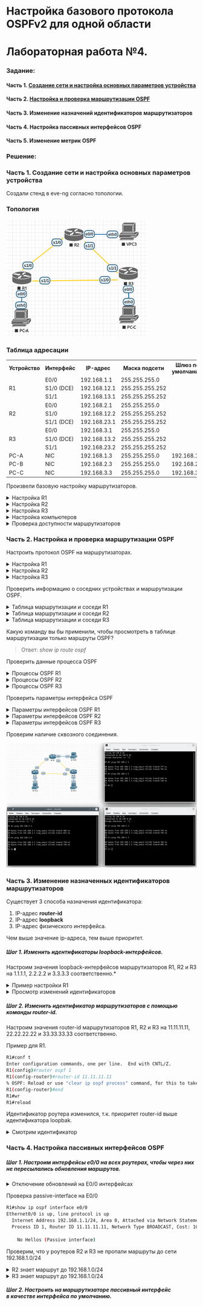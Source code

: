 # Настройка базового протокола OSPFv2 для одной области
# Лабораторная работа №4.

### Задание:
#### Часть 1. [Создание сети и настройка основных параметров устройства](README.md#часть-1-создание-сети-инастройка-основных-параметров-устройства-1)

#### Часть 2. [Настройка и проверка маршрутизации OSPF](README.md#часть-2-настройка-ипроверка-маршрутизации-ospf-1)

#### Часть 3. Изменение назначений идентификаторов маршрутизаторов

#### Часть 4. Настройка пассивных интерфейсов OSPF

#### Часть 5. Изменение метрик OSPF


### Решение:

### Часть 1. Создание сети и настройка основных параметров устройства

Создали стенд в eve-ng согласно топологии.
### Топология
![network](network.png)

### Таблица адресации

<table>
  <tr>
    <th>Устройство</th>
    <th>Интерфейс</th>
    <th>IP-адрес</th>
    <th>Маска подсети</th>
    <th>Шлюз по умолчанию</th>
  </tr>
  <tr>
    <td rowspan="3">R1</td>
    <td>E0/0</td>
    <td>192.168.1.1</td>
    <td>255.255.255.0</td>
    <td rowspan="9"></td>
  </tr>
  <tr>
    <td>S1/0 (DCE)</td>
    <td>192.168.12.1</td>
    <td>255.255.255.252</td>
  </tr>
  <tr>
    <td>S1/1</td>
    <td>192.168.13.1</td>
    <td>255.255.255.252</td>
  </tr>
  <tr>
    <td rowspan="3">R2</td>
    <td>E0/0</td>
    <td>192.168.2.1</td>
    <td>255.255.255.0</td>
  </tr>
  <tr>
    <td>S1/0</td>
    <td>192.168.12.2</td>
    <td>255.255.255.252</td>
  </tr>
  <tr>
    <td>S1/1 (DCE)</td>
    <td>192.168.23.1</td>
    <td>255.255.255.252</td>
  </tr>
  <tr>
    <td rowspan="3">R3</td>
    <td>E0/0</td>
    <td>192.168.3.1</td>
    <td>255.255.255.0</td>
  </tr>
  <tr>
    <td>S1/0 (DCE)</td>
    <td>192.168.13.2</td>
    <td>255.255.255.252</td>
  </tr>
  <tr>
    <td>S1/1</td>
    <td>192.168.23.2</td>
    <td>255.255.255.252</td>
  </tr>
  <tr>
    <td>PC-A</td>
    <td>NIC</td>
    <td>192.168.1.3</td>
    <td>255.255.255.0</td>
    <td>192.168.1.1</td>
  </tr>
  <tr>
    <td>PC-B</td>
    <td>NIC</td>
    <td>192.168.2.3</td>
    <td>255.255.255.0</td>
    <td>192.168.2.1</td>
  </tr>
  <tr>
    <td>PC-C</td>
    <td>NIC</td>
    <td>192.168.3.3</td>
    <td>255.255.255.0</td>
    <td>192.168.3.1</td>
  </tr>
</table>

Произвели базовую настройку маршрутизаторов.

<details>
 <summary>Настройка R1</summary>

``` bash
Router(config)#conf t
Enter configuration commands, one per line.  End with CNTL/Z.
Router(config)#hostname R1
R1(config)#no logging console
R1(config)#no ip domain-lookup
R1(config)#int s1/0
R1(config-if)#ip address 192.168.12.1 255.255.255.252
R1(config-if)#clock rate 128000
R1(config-if)#no shutdown
R1(config-if)#exit
R1(config)#
R1(config)#int s1/1
R1(config-if)#ip address 192.168.13.1 255.255.255.252
R1(config-if)#no shutdown
R1(config-if)#exit
R1(config)#
R1(config)#int e0/0
R1(config-if)#ip address 192.168.1.1 255.255.255.0
R1(config-if)#no shutdown
R1(config-if)#exit
R1(config)#
R1(config)#service password-encryption
R1(config)#enable secret class
R1(config)#line console 0
R1(config-line)#password cisco
R1(config-line)#exec-timeout 5 0
R1(config-line)#logging synchronous
R1(config-line)#login
R1(config-line)#exit
R1(config)#line vty 0 4
R1(config-line)#password cisco
R1(config-line)#exec-timeout 5 0
R1(config-line)#logging synchronous
R1(config-line)#login
R1(config-line)#exit
R1(config)#exit
R1#wr
Building configuration...
[OK]
R1#
```
</details>

<details>
 <summary>Настройка R2</summary>

``` bash
Router(config)#hostname R2
R2(config)#no logging console
R2(config)#no ip domain-lookup
R2(config)#int s1/0
R2(config-if)#ip address 192.168.12.2 255.255.255.252
R2(config-if)#no shutdown
R2(config-if)#exit
R2(config)#int s1/1
R2(config-if)#ip address 192.168.23.1 255.255.255.252
R2(config-if)#clock rate 128000
R2(config-if)#no shutdown
R2(config-if)#exit
R2(config)#int e0/0
R2(config-if)#ip address 192.168.2.1 255.255.255.0
R2(config-if)#no shutdown
R2(config-if)#exit
R2(config)#service password-encryption
R2(config)#enable secret class
R2(config)#line console 0
R2(config-line)#password cisco
R2(config-line)#exec-timeout 5 0
R2(config-line)#logging synchronous
R2(config-line)#login
R2(config-line)#exit
R2(config)#line vty 0 4
R2(config-line)#password cisco
R2(config-line)#exec-timeout 5 0
R2(config-line)#logging synchronous
R2(config-line)#login
R2(config-line)#exit
R2(config)#exit
R2#wr
Building configuration...
[OK]
R2#
```
</details>

<details>
 <summary>Настройка R3</summary>

``` bash
Router#conf t
Enter configuration commands, one per line.  End with CNTL/Z.
Router(config)#hostname R3
R3(config)#no logging console
R3(config)#no ip domain-lookup
R3(config)#int s1/0
R3(config-if)#ip address 192.168.13.2 255.255.255.252
R3(config-if)#clock rate 128000
R3(config-if)#no shutdown
R3(config-if)#exit
R3(config)#int s1/1
R3(config-if)#ip address 192.168.23.2 255.255.255.252
R3(config-if)#no shutdown
R3(config-if)#exit
R3(config)#int e0/0
R3(config-if)#ip address 192.168.3.1 255.255.255.0
R3(config-if)#no shutdown
R3(config-if)#exit
R3(config)#service password-encryption
R3(config)#enable secret class
R3(config)#line console 0
R3(config-line)#password cisco
R3(config-line)#exec-timeout 5 0
R3(config-line)#logging synchronous
R3(config-line)#login
R3(config-line)#exit
R3(config)#line vty 0 4
R3(config-line)#password cisco
R3(config-line)#exec-timeout 5 0
R3(config-line)#logging synchronous
R3(config-line)#login
R3(config-line)#exit
R3(config)#exit
R3#wr
Building configuration...
[OK]
R3#wr

```
</details>

<details>
 <summary>Настройка компьютеров</summary>

Настройка PC-A
``` bash
VPCS> set pcname PC-A
PC-A> ip 192.168.1.3/24 192.168.1.1
Checking for duplicate address...
PC1 : 192.168.1.3 255.255.255.0 gateway 192.168.1.1
```
Настройка PC-B
``` bash
VPCS> set pcname PC-B
PC-B> ip 192.168.2.3/24 192.168.2.1
Checking for duplicate address...
PC1 : 192.168.2.3 255.255.255.0 gateway 192.168.2.1
```
Настройка PC-C
``` bash
VPCS> set pcname PC-C
PC-C> ip 192.168.3.3/24 192.168.3.1
Checking for duplicate address...
PC1 : 192.168.3.3 255.255.255.0 gateway 192.168.3.1

```
</details>

<details>
 <summary>Проверка доступности маршрутизаторов</summary>


``` bash
```

Доступность R1->R2 и R1->R3
``` bash
R1>ping 192.168.12.2

Success rate is 100 percent (5/5), round-trip min/avg/max = 8/8/9 ms

R1>ping 192.168.13.2

Success rate is 100 percent (5/5), round-trip min/avg/max = 8/8/9 ms
R1>
```

Доступность R2->R3
``` bash
R2>ping 192.168.23.2

Success rate is 100 percent (5/5), round-trip min/avg/max = 8/8/9 ms
```
</details>

### Часть 2. Настройка и проверка маршрутизации OSPF

Настроить протокол OSPF на маршрутизаторах.

<details>
 <summary>Настройка R1</summary>

``` bash
R1#conf t
Enter configuration commands, one per line.  End with CNTL/Z.
R1(config)#router ospf 1
R1(config-router)#network 192.168.1.0 0.0.0.255 area 0
R1(config-router)#network 192.168.12.0 0.0.0.3 area 0
R1(config-router)#network 192.168.13.0 0.0.0.3 area 0
R1(config-router)#exit
R1(config)#exit
R1#wr
```
</details>
<details>
 <summary>Настройка R2</summary>

``` bash
R2#conf t
Enter configuration commands, one per line.  End with CNTL/Z.
R2(config)#router ospf 1
R2(config-router)#network 192.168.2.0 0.0.0.255 area 0
R2(config-router)#network 192.168.12.0 0.0.0.3 area 0
R2(config-router)#network 192.168.23.0 0.0.0.3 area 0
R2(config-router)#exit
R2(config)#exit
R2#wr
```
</details>

<details>
 <summary>Настройка R3</summary>

``` bash
R3#conf t
Enter configuration commands, one per line.  End with CNTL/Z.
R3(config)#router ospf 1
R3(config-router)#network 192.168.3.0 0.0.0.255 area 0
R3(config-router)#network 192.168.13.0 0.0.0.3 area 0
R3(config-router)#network 192.168.23.0 0.0.0.3 area 0
R3(config-router)#exit
R3(config)#exit
R3#wr
```
</details>

Проверить информацию о соседних устройствах и маршрутизации OSPF.


<details>
 <summary>Таблица маршрутизации и соседи R1</summary>

``` bash
```
##### #show ip ospf neighbor
``` bash
R1#show ip ospf neighbor

Neighbor ID     Pri   State           Dead Time   Address         Interface
192.168.23.2      0   FULL/  -        00:00:35    192.168.13.2    Serial1/1
192.168.23.1      0   FULL/  -        00:00:38    192.168.12.2    Serial1/0
```
##### #show ip route
``` bash
R1#show ip route

Gateway of last resort is not set

      192.168.1.0/24 is variably subnetted, 2 subnets, 2 masks
C        192.168.1.0/24 is directly connected, Ethernet0/0
L        192.168.1.1/32 is directly connected, Ethernet0/0
O     192.168.2.0/24 [110/74] via 192.168.12.2, 00:16:13, Serial1/0
O     192.168.3.0/24 [110/74] via 192.168.13.2, 00:12:01, Serial1/1
      192.168.12.0/24 is variably subnetted, 2 subnets, 2 masks
C        192.168.12.0/30 is directly connected, Serial1/0
L        192.168.12.1/32 is directly connected, Serial1/0
      192.168.13.0/24 is variably subnetted, 2 subnets, 2 masks
C        192.168.13.0/30 is directly connected, Serial1/1
L        192.168.13.1/32 is directly connected, Serial1/1
      192.168.23.0/30 is subnetted, 1 subnets
O        192.168.23.0 [110/128] via 192.168.13.2, 00:11:51, Serial1/1
                      [110/128] via 192.168.12.2, 00:16:13, Serial1/0
```
##### #show ip protocols
``` bash
R1#show ip protocols
*** IP Routing is NSF aware ***

Routing Protocol is "ospf 1"
  Outgoing update filter list for all interfaces is not set
  Incoming update filter list for all interfaces is not set
  Router ID 192.168.13.1
  Number of areas in this router is 1. 1 normal 0 stub 0 nssa
  Maximum path: 4
  Routing for Networks:
    192.168.1.0 0.0.0.255 area 0
    192.168.12.0 0.0.0.3 area 0
    192.168.13.0 0.0.0.3 area 0
  Routing Information Sources:
    Gateway         Distance      Last Update
    192.168.23.2         110      00:13:04
    192.168.23.1         110      00:17:26
  Distance: (default is 110)
```
</details>

<details>
 <summary>Таблица маршрутизации и соседи R2</summary>

``` bash
```
##### #show ip ospf neighbor
``` bash
R2#show ip ospf neighbor

Neighbor ID     Pri   State           Dead Time   Address         Interface
192.168.23.2      0   FULL/  -        00:00:37    192.168.23.2    Serial1/1
192.168.13.1      0   FULL/  -        00:00:35    192.168.12.1    Serial1/0
```
##### #show ip route
``` bash
R2#show ip route

Gateway of last resort is not set

O     192.168.1.0/24 [110/74] via 192.168.12.1, 00:19:05, Serial1/0
      192.168.2.0/24 is variably subnetted, 2 subnets, 2 masks
C        192.168.2.0/24 is directly connected, Ethernet0/0
L        192.168.2.1/32 is directly connected, Ethernet0/0
O     192.168.3.0/24 [110/74] via 192.168.23.2, 00:14:52, Serial1/1
      192.168.12.0/24 is variably subnetted, 2 subnets, 2 masks
C        192.168.12.0/30 is directly connected, Serial1/0
L        192.168.12.2/32 is directly connected, Serial1/0
      192.168.13.0/30 is subnetted, 1 subnets
O        192.168.13.0 [110/128] via 192.168.23.2, 00:14:52, Serial1/1
                      [110/128] via 192.168.12.1, 00:19:05, Serial1/0
      192.168.23.0/24 is variably subnetted, 2 subnets, 2 masks
C        192.168.23.0/30 is directly connected, Serial1/1
L        192.168.23.1/32 is directly connected, Serial1/1
```
##### #show ip protocols
``` bash
R2# show ip protocols
*** IP Routing is NSF aware ***

Routing Protocol is "ospf 1"
  Outgoing update filter list for all interfaces is not set
  Incoming update filter list for all interfaces is not set
  Router ID 192.168.23.1
  Number of areas in this router is 1. 1 normal 0 stub 0 nssa
  Maximum path: 4
  Routing for Networks:
    192.168.2.0 0.0.0.255 area 0
    192.168.12.0 0.0.0.3 area 0
    192.168.23.0 0.0.0.3 area 0
  Routing Information Sources:
    Gateway         Distance      Last Update
    192.168.13.1         110      00:19:46
    192.168.23.2         110      00:15:33
  Distance: (default is 110)
```
</details>

<details>
 <summary>Таблица маршрутизации и соседи R3</summary>

``` bash
```
##### #show ip ospf neighbor
``` bash
R3#show ip ospf neighbor

Neighbor ID     Pri   State           Dead Time   Address         Interface
192.168.23.1      0   FULL/  -        00:00:36    192.168.23.1    Serial1/1
192.168.13.1      0   FULL/  -        00:00:37    192.168.13.1    Serial1/0
```
##### #show ip route
``` bash
R3#show ip route

Gateway of last resort is not set

O     192.168.1.0/24 [110/74] via 192.168.13.1, 00:18:33, Serial1/0
O     192.168.2.0/24 [110/74] via 192.168.23.1, 00:18:23, Serial1/1
      192.168.3.0/24 is variably subnetted, 2 subnets, 2 masks
C        192.168.3.0/24 is directly connected, Ethernet0/0
L        192.168.3.1/32 is directly connected, Ethernet0/0
      192.168.12.0/30 is subnetted, 1 subnets
O        192.168.12.0 [110/128] via 192.168.23.1, 00:18:23, Serial1/1
                      [110/128] via 192.168.13.1, 00:18:33, Serial1/0
      192.168.13.0/24 is variably subnetted, 2 subnets, 2 masks
C        192.168.13.0/30 is directly connected, Serial1/0
L        192.168.13.2/32 is directly connected, Serial1/0
      192.168.23.0/24 is variably subnetted, 2 subnets, 2 masks
C        192.168.23.0/30 is directly connected, Serial1/1
L        192.168.23.2/32 is directly connected, Serial1/1
```
##### #show ip protocols
``` bash
R3#show ip protocols
*** IP Routing is NSF aware ***

Routing Protocol is "ospf 1"
  Outgoing update filter list for all interfaces is not set
  Incoming update filter list for all interfaces is not set
  Router ID 192.168.23.2
  Number of areas in this router is 1. 1 normal 0 stub 0 nssa
  Maximum path: 4
  Routing for Networks:
    192.168.3.0 0.0.0.255 area 0
    192.168.13.0 0.0.0.3 area 0
    192.168.23.0 0.0.0.3 area 0
  Routing Information Sources:
    Gateway         Distance      Last Update
    192.168.13.1         110      00:26:05
    192.168.23.1         110      00:25:55
  Distance: (default is 110)
```
</details>

Какую команду вы бы применили, чтобы просмотреть в таблице маршрутизации только маршруты OSPF?
>Ответ: _show ip route ospf_

Проверить данные процесса OSPF

<details>
 <summary>Процессы OSPF R1</summary>

``` bash
R1#show ip ospf
 Routing Process "ospf 1" with ID 192.168.13.1
 
    Area BACKBONE(0)
        Number of interfaces in this area is 3
        
        SPF algorithm last executed 01:12:23.892 ago
        
```
</details>

<details>
 <summary>Процессы OSPF R2</summary>

``` bash
R2#show ip ospf
 Routing Process "ospf 1" with ID 192.168.23.1
     Area BACKBONE(0)
        Number of interfaces in this area is 3
        SPF algorithm last executed 01:16:48.954 ago
```
</details>
<details>
 <summary>Процессы OSPF R3</summary>

``` bash
R3#show ip ospf
 Routing Process "ospf 1" with ID 192.168.23.2
 
    Area BACKBONE(0)
        Number of interfaces in this area is 3
        SPF algorithm last executed 01:21:25.001 ago
```
</details>

Проверить параметры интерфейса OSPF

<details>
 <summary>Параметры интерфейсов OSPF R1</summary>

``` bash
R1#show ip ospf interface brief
Interface    PID   Area            IP Address/Mask    Cost  State Nbrs F/C
Se1/1        1     0               192.168.13.1/30    64    P2P   1/1
Se1/0        1     0               192.168.12.1/30    64    P2P   1/1
Et0/0        1     0               192.168.1.1/24     10    DR    0/0

```
</details>

<details>
 <summary>Параметры интерфейсов OSPF R2</summary>

``` bash
R2#show ip ospf interface brief
Interface    PID   Area            IP Address/Mask    Cost  State Nbrs F/C
Se1/1        1     0               192.168.23.1/30    64    P2P   1/1
Se1/0        1     0               192.168.12.2/30    64    P2P   1/1
Et0/0        1     0               192.168.2.1/24     10    DR    0/0
```
</details>

<details>
 <summary>Параметры интерфейсов OSPF R3</summary>

``` bash
R3#show ip ospf interface brief
Interface    PID   Area            IP Address/Mask    Cost  State Nbrs F/C
Se1/1        1     0               192.168.23.2/30    64    P2P   1/1
Se1/0        1     0               192.168.13.2/30    64    P2P   1/1
Et0/0        1     0               192.168.3.1/24     10    DR    0/0
```
</details>

Проверим наличие сквозного соединения.

![ping](ping.png)

### Часть 3. Изменение назначенных идентификаторов маршрутизаторов

Существует 3 способа назначения идентификатора:

1. IP-адрес **router-id**
2. IP-адрес **loopback**
3. IP-адрес физического интерфейса.

Чем выше значение ip-адреса, тем выше приоритет.

##### *Шаг 1. Изменить идентификаторы loopback-интерфейсов.*

Настроим значения loopback-интерфейсов маршрутизаторов R1, R2 и R3 на 1.1.1.1, 2.2.2.2 и 3.3.3.3 соответственно.*
<details>
 <summary>Пример настройки R1</summary>

``` bash
R1#conf t
R1(config)#interface lo0
R1(config-if)#ip address 1.1.1.1 255.255.255.255
R1(config-if)#end
```
</details>

<details>
 <summary>Просмотр изменений идентификаторов </summary>

``` bash
R1#sh ip ospf nei

Neighbor ID     Pri   State           Dead Time   Address         Interface
3.3.3.3           0   FULL/  -        00:00:35    192.168.13.2    Serial1/1
2.2.2.2           0   FULL/  -        00:00:32    192.168.12.2    Serial1/0
```
</details>

##### *Шаг 2. Изменить идентификатор маршрутизаторов с помощью команды router-id.*

Настроим значения router-id маршрутизаторов R1, R2 и R3 на 11.11.11.11, 22.22.22.22 и 33.33.33.33 соответственно.

Пример для R1.

``` bash
R1#conf t
Enter configuration commands, one per line.  End with CNTL/Z.
R1(config)#router ospf 1
R1(config-router)#router-id 11.11.11.11
% OSPF: Reload or use "clear ip ospf process" command, for this to take effect
R1(config-router)#end
R1#wr
R1#reload
```
Идентификатор роутера изменился, т.к. приоритет router-id выше идентификатора loopbak.

<details>
 <summary>Смотрим идентификатор</summary>

``` bash
R1#show ip protocols
*** IP Routing is NSF aware ***

Routing Protocol is "ospf 1"
  Outgoing update filter list for all interfaces is not set
  Incoming update filter list for all interfaces is not set
  Router ID 11.11.11.11
  Number of areas in this router is 1. 1 normal 0 stub 0 nssa
  Maximum path: 4
  Routing for Networks:
    192.168.1.0 0.0.0.255 area 0
    192.168.12.0 0.0.0.3 area 0
    192.168.13.0 0.0.0.3 area 0
  Routing Information Sources:
    Gateway         Distance      Last Update
    33.33.33.33          110      00:00:04
    22.22.22.22          110      00:00:04
    3.3.3.3              110      00:10:01
    2.2.2.2              110      00:10:01
  Distance: (default is 110)

```

``` bash
R1#show ip ospf neighbor

Neighbor ID     Pri   State           Dead Time   Address         Interface
33.33.33.33       0   FULL/  -        00:00:34    192.168.13.2    Serial1/1
22.22.22.22       0   FULL/  -        00:00:38    192.168.12.2    Serial1/0
```
</details>

### Часть 4. Настройка пассивных интерфейсов OSPF

##### *Шаг 1. Настроим интерфейсы e0/0 на всех роутерах, чтобы через них не пересылались обновления маршрутов.*

<details>
 <summary>Отключение обновлений на E0/0 интерфейсах</summary>

``` bash
R1#conf t
Enter configuration commands, one per line.  End with CNTL/Z.
R1(config)#router ospf 1
R1(config-router)#passive-interface e0/0
R1(config-router)#exit
R1(config)#exit
R1#wr

```
</details>

Проверка passive-interface на E0/0
``` bash
R1#show ip ospf interface e0/0
Ethernet0/0 is up, line protocol is up
  Internet Address 192.168.1.1/24, Area 0, Attached via Network Statement
  Process ID 1, Router ID 11.11.11.11, Network Type BROADCAST, Cost: 10
  
    No Hellos (Passive interface)
```
Проверим, что у роутеров R2 и R3 не пропали маршруты до сети 192.168.1.0/24

<details>
 <summary>R2 знает маршрут до 192.168.1.0/24</summary>

``` bash
R2#sh ip route ospf

O     192.168.1.0/24 [110/74] via 192.168.12.1, 00:33:10, Serial1/0
```
</details>

<details>
 <summary>R3 знает маршрут до 192.168.1.0/24</summary>

``` bash
R3#sh ip route ospf

O     192.168.1.0/24 [110/74] via 192.168.13.1, 00:24:41, Serial1/0

```
</details>

##### *Шаг 2. Настроить на маршрутизаторе пассивный интерфейс в качестве интерфейса по умолчанию.*
